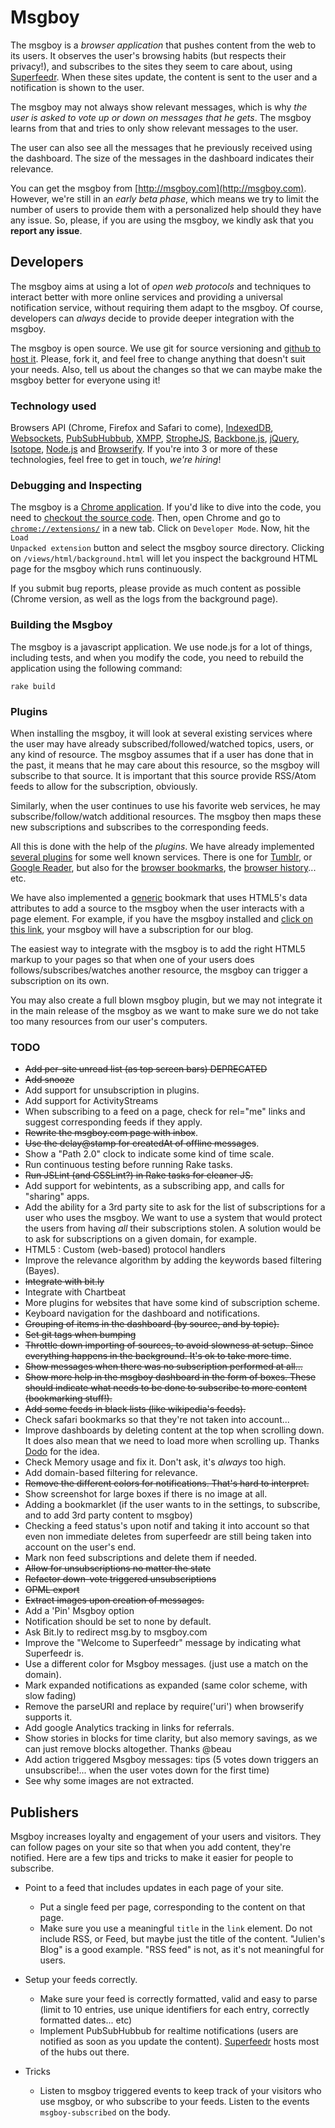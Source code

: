 # Msgboy

The msgboy is a *browser application* that pushes content from the web to its users. It observes the user's browsing habits (but respects their privacy!), and subscribes to the sites they seem to care about, using [Superfeedr](http://superfeedr.com). When these sites update, the content is sent to the user and a notification is shown to the user. 

The msgboy may not always show relevant messages, which is why *the user is asked to vote up or down on messages that he gets*. The msgboy learns from that and tries to only show relevant messages to the user.

The user can also see all the messages that he previously received using the dashboard. The size of the messages in the dashboard indicates their relevance.

You can get the msgboy from [http://msgboy.com](http://msgboy.com). However, we're still in an *early beta phase*, which means we try to limit the number of users to provide them with a personalized help should they have any issue. So, please, if you are using the msgboy, we kindly ask that you **report any issue**.

## Developers

The msgboy aims at using a lot of *open web protocols* and techniques to interact better with more online services and providing a universal notification service, without requiring them adapt to the msgboy. Of course, developers can _always_ decide to provide deeper integration with the msgboy.

The msgboy is open source. We use git for source versioning and [github to host it](https://github.com/superfeedr/msgboy). Please, fork it, and feel free to change anything that doesn't suit your needs. Also, tell us about the changes so that we can maybe make the msgboy better for everyone using it!

### Technology used

Browsers API (Chrome, Firefox and Safari to come), [IndexedDB](http://www.w3.org/TR/IndexedDB/), [Websockets](http://dev.w3.org/html5/websockets/), [PubSubHubbub](http://code.google.com/p/pubsubhubbub/), [XMPP](http://xmpp.org/), [StropheJS](http://strophe.im/), [Backbone.js](http://documentcloud.github.com/backbone/), [jQuery](http://jquery.com/), [Isotope](http://isotope.metafizzy.co/), [Node.js](http://nodejs.org/) and [Browserify](https://github.com/substack/node-browserify). If you're into 3 or more of these technologies, feel free to get in touch, *we're hiring*!

### Debugging and Inspecting

The msgboy is a [Chrome application](http://code.google.com/chrome/extensions/index.html). If you'd like to dive into the code, you need to [checkout the source code](https://github.com/superfeedr/msgboy). Then, open Chrome and go to <code>[chrome://extensions/](chrome://extensions/)</code> in a new tab. Click on <code>Developer Mode</code>. Now, hit the <code>Load Unpacked extension</code> button and select the msgboy source directory.
Clicking on <code>/views/html/background.html</code> will let you inspect the background HTML page for the msgboy which runs continuously.

If you submit bug reports, please provide as much content as possible (Chrome version, as well as the logs from the background page).

### Building the Msgboy

The msgboy is a javascript application. We use node.js for a lot of things, including tests, and when you modify the code, you need to rebuild the application using the following command:

    rake build

### Plugins

When installing the msgboy, it will look at several existing services where the user may have already subscribed/followed/watched topics, users, or any kind of resource. The msgboy assumes that if a user has done that in the past, it means that he may care about this resource, so the msgboy will subscribe to that source. It is important that this source provide RSS/Atom feeds to allow for the subscription, obviously.

Similarly, when the user continues to use his favorite web services, he may subscribe/follow/watch additional resources. The msgboy then maps these new subscriptions and subscribes to the corresponding feeds.

All this is done with the help of the *plugins*. We have already implemented [several plugins](https://github.com/superfeedr/msgboy/tree/master/controllers/plugins) for some well known services. There is one for [Tumblr](https://github.com/superfeedr/msgboy/blob/master/controllers/plugins/tumblr.js), or [Google Reader](https://github.com/superfeedr/msgboy/blob/master/controllers/plugins/google-reader.js), but also for the [browser bookmarks](https://github.com/superfeedr/msgboy/blob/master/controllers/plugins/bookmarks.js), the [browser history](https://github.com/superfeedr/msgboy/blob/master/controllers/plugins/history.js)... etc.

We have also implemented a [generic](https://github.com/superfeedr/msgboy/blob/master/controllers/plugins/generic.js) bookmark that uses HTML5's data attributes to add a source to the msgboy when the user interacts with a page element. For example, if you have the msgboy installed and <a href="" class="msgboy-follow" data-msgboy-url="http://blog.msgboy.com/rss" >click on this link</a>, your msgboy will have a subscription for our blog.

The easiest way to integrate with the msgboy is to add the right HTML5 markup to your pages so that when one of your users does follows/subscribes/watches another resource, the msgboy can trigger a subscription on its own.

You may also create a full blown msgboy plugin, but we may not integrate it in the main release of the msgboy as we want to make sure we do not take too many resources from our user's computers.

### TODO

* <del>Add per-site unread list (as top screen bars) DEPRECATED</del>
* <del>Add snooze</del>
* Add support for unsubscription in plugins.
* Add support for ActivityStreams
* When subscribing to a feed on a page, check for rel="me" links and suggest corresponding feeds if they apply.
* <del>Rewrite the msgboy.com page with inbox</del>.
* <del>Use the delay@stamp for createdAt of offline messages</del>.
* Show a "Path 2.0" clock to indicate some kind of time scale.
* Run continuous testing before running Rake tasks.
* <del>Run JSLint (and CSSLint?) in Rake tasks for cleaner JS.</del>
* Add support for webintents, as a subscribing app, and calls for "sharing" apps.
* Add the ability for a 3rd party site to ask for the list of subscriptions for a user who uses the msgboy. We want to use a system that would protect the users from having _all_ their subscriptions stolen. A solution would be to ask for subscriptions on a given domain, for example.
* HTML5 : Custom (web-based) protocol handlers
* Improve the relevance algorithm by adding the keywords based filtering (Bayes).
* <del>Integrate with bit.ly</del>
* Integrate with Chartbeat
* More plugins for websites that have some kind of subscription scheme.
* Keyboard navigation for the dashboard and notifications.
* <del>Grouping of items in the dashboard (by source, and by topic).</del>
* <del>Set git tags when bumping</del>
* <del>Throttle down importing of sources, to avoid slowness at setup. Since everything happens in the background. It's ok to take more time</del>.
* <del>Show messages when there was no subscription performed at all...</del>
* <del>Show more help in the msgboy dashboard in the form of boxes. These should indicate what needs to be done to subscribe to more content (bookmarking stuff!).</del>
* <del>Add some feeds in black lists (like wikipedia's feeds).</del>
* Check safari bookmarks so that they're not taken into account...
* Improve dashboards by deleting content at the top when scrolling down. It does also mean that we need to load more when scrolling up. Thanks [Dodo](https://github.com/dodo) for the idea.
* Check Memory usage and fix it. Don't ask, it's _always_ too high.
* Add domain-based filtering for relevance.
* <del>Remove the different colors for notifications. That's hard to interpret.</del>
* Show screenshot for large boxes if there is no image at all.
* Adding a bookmarklet (if the user wants to in the settings, to subscribe, and to add 3rd party content to msgboy)
* Checking a feed status's upon notif and taking it into account so that even non immediate deletes from superfeedr are still being taken into account on the user's end.
* Mark non feed subscriptions and delete them if needed.
* <del>Allow for unsubscriptions no matter the state</del>
* <del>Refactor down-vote triggered unsubscriptions</del>
* <del>OPML export</del>
* <del>Extract images upon creation of messages.</del>
* Add a 'Pin' Msgboy option
* Notification should be set to none by default.
* Ask Bit.ly to redirect msg.by to msgboy.com
* Improve the "Welcome to Superfeedr" message by indicating what Superfeedr is.
* Use a different color for Msgboy messages. (just use a match on the domain).
* Mark expanded notifications as expanded (same color scheme, with slow fading)
* Remove the parseURI and replace by require('uri') when browserify supports it.
* Add google Analytics tracking in links for referrals.
* Show stories in blocks for time clarity, but also memory savings, as we can just remove blocks altogether. Thanks @beau
* Add action triggered Msgboy messages: tips (5 votes down triggers an unsubscribe!... when the user votes down for the first time)
* See why some images are not extracted.

## Publishers

Msgboy increases loyalty and engagement of your users and visitors. They can follow pages on your site so that when you add content, they're notified. 
Here are a few tips and tricks to make it easier for people to subscribe.

- Point to a feed that includes updates in each page of your site.
    * Put a single feed per page, corresponding to the content on that page.
    * Make sure you use a meaningful <code>title</code> in the <code>link</code> element. Do not include RSS, or Feed, but maybe just the title of the content. "Julien's Blog" is a good example. "RSS feed" is not, as it's not meaningful for users.
    
- Setup your feeds correctly.
    * Make sure your feed is correctly formatted, valid and easy to parse (limit to 10 entries, use unique identifiers for each entry, correctly formatted dates... etc)
    * Implement PubSubHubbub for realtime notifications (users are notified as soon as you update the content). [Superfeedr](http://superfeedr.com/publisher) hosts most of the hubs out there.

- Tricks
    * Listen to msgboy triggered events to keep track of your visitors who use msgboy, or who subscribe to your feeds. Listen to the events  <code>msgboy-subscribed</code> on the body.

